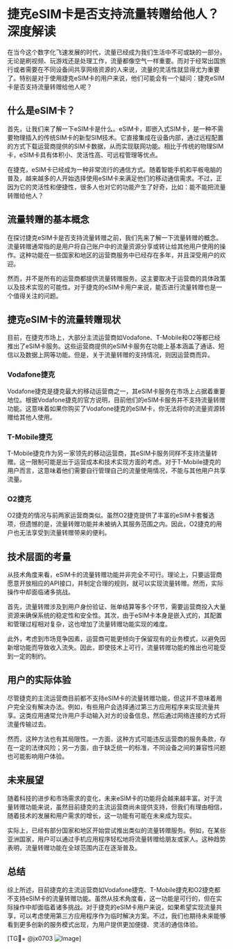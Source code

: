 # 捷克eSIM卡是否支持流量转赠给他人？深度解读

在当今这个数字化飞速发展的时代，流量已经成为我们生活中不可或缺的一部分。无论是刷视频、玩游戏还是处理工作，流量都像空气一样重要。而对于经常出国旅行或者需要在不同设备间共享网络资源的人来说，流量的灵活性就显得尤为重要了。特别是对于使用捷克eSIM卡的用户来说，他们可能会有一个疑问：捷克eSIM卡是否支持流量转赠给他人呢？

## 什么是eSIM卡？

首先，让我们来了解一下eSIM卡是什么。eSIM卡，即嵌入式SIM卡，是一种不需要物理插入的传统SIM卡的新型SIM技术。它直接集成在设备内部，通过远程配置的方式下载运营商提供的SIM卡数据，从而实现联网功能。相比于传统的物理SIM卡，eSIM卡具有体积小、灵活性高、可远程管理等优点。

在捷克，eSIM卡已经成为一种非常流行的通信方式。随着智能手机和平板电脑的普及，越来越多的人开始选择使用eSIM卡来满足他们的移动通信需求。不过，正因为它的灵活性和便捷性，很多人也对它的功能产生了好奇，比如：能不能把流量转赠给他人？

## 流量转赠的基本概念

在探讨捷克eSIM卡是否支持流量转赠之前，我们先来了解一下流量转赠的概念。流量转赠通常指的是用户将自己账户中的流量资源分享或转让给其他用户使用的操作。这种功能在一些国家和地区的运营商服务中已经存在多年，并且深受用户的欢迎。

然而，并不是所有的运营商都提供流量转赠服务。这主要取决于运营商的具体政策以及技术实现的可能性。对于捷克的eSIM卡用户来说，能否进行流量转赠也是一个值得关注的问题。

## 捷克eSIM卡的流量转赠现状

目前，在捷克市场上，大部分主流运营商如Vodafone、T-Mobile和O2等都已经推出了eSIM卡服务。这些运营商提供的eSIM卡服务在功能上基本涵盖了通话、短信以及数据上网等功能。但是，关于流量转赠的支持情况，则因运营商而异。

### Vodafone捷克

Vodafone捷克是捷克最大的移动运营商之一，其eSIM卡服务在市场上占据着重要地位。根据Vodafone捷克的官方说明，目前他们的eSIM卡服务并不支持流量转赠功能。这意味着如果你购买了Vodafone捷克的eSIM卡，你无法将你的流量资源转赠给其他人使用。

### T-Mobile捷克

T-Mobile捷克作为另一家领先的移动运营商，其eSIM卡服务同样不支持流量转赠。这一限制可能是出于运营成本和技术实现方面的考虑。对于T-Mobile捷克的用户而言，这意味着他们需要自行管理自己的流量使用情况，不能与其他用户共享流量。

### O2捷克

O2捷克的情况与前两家运营商类似。虽然O2捷克提供了丰富的eSIM卡套餐选项，但遗憾的是，流量转赠功能并未被纳入其服务范围之内。因此，O2捷克的用户也无法享受到流量转赠带来的便利。

## 技术层面的考量

从技术角度来看，eSIM卡的流量转赠功能并非完全不可行。理论上，只要运营商愿意开放相应的API接口，并制定合理的规则，就可以实现流量转赠。然而，实际操作中却面临诸多挑战。

首先，流量转赠涉及到用户身份验证、账单结算等多个环节，需要运营商投入大量资源来确保系统的稳定性和安全性。其次，由于eSIM卡本身是嵌入式的，其配置和管理过程相对复杂，这也增加了流量转赠功能实现的难度。

此外，考虑到市场竞争因素，运营商可能更倾向于保留现有的业务模式，以避免因新增功能而导致收入流失。因此，即使技术上可行，流量转赠功能的推出也可能受到一定的制约。

## 用户的实际体验

尽管捷克的主流运营商目前都不支持eSIM卡的流量转赠功能，但这并不意味着用户完全没有解决办法。例如，有些用户会选择通过第三方应用程序来实现流量共享。这类应用通常允许用户手动输入对方的设备信息，然后通过网络连接的方式将流量传输过去。

然而，这种方法也有其局限性。一方面，这种方式可能违反运营商的服务条款，存在一定的法律风险；另一方面，由于缺乏统一的标准，不同设备之间的兼容性问题也可能影响用户体验。

## 未来展望

随着科技的进步和市场需求的变化，未来eSIM卡的功能将会越来越丰富。对于流量转赠功能来说，虽然目前捷克的主流运营商尚未提供支持，但我们有理由相信，随着技术的发展和用户需求的增长，这一功能有可能在未来成为现实。

实际上，已经有部分国家和地区开始尝试推出类似的流量转赠服务。例如，在某些亚洲国家，用户可以通过手机应用程序轻松地将流量转赠给朋友或家人。这种趋势表明，流量转赠功能在全球范围内正在逐渐普及。

## 总结

综上所述，目前捷克的主流运营商如Vodafone捷克、T-Mobile捷克和O2捷克都不支持eSIM卡的流量转赠功能。虽然从技术角度看，这一功能是可行的，但在实际操作中却面临着诸多挑战。对于捷克的eSIM卡用户来说，如果希望实现流量共享，可以考虑使用第三方应用程序作为临时解决方案。不过，我们也期待未来能够看到更多创新的服务模式出现，为用户提供更加便捷、灵活的通信体验。

[TG💪+ @jx0703 ![Image](https://github.com/user-attachments/assets/dbca1d08-cadb-493c-b0ec-ad6f7a83f270)]
